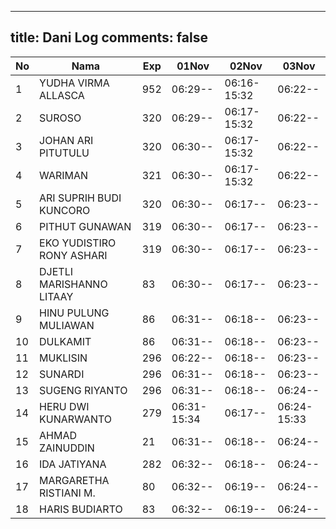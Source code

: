
---
title: Dani Log
comments: false
---

| No | Nama | Exp | 01Nov | 02Nov | 03Nov |
|-----|-----|-----|-----|-----|-----|
| 1 | YUDHA VIRMA ALLASCA | 952 | 06:29-- | 06:16-15:32 | 06:22-- |
| 2 | SUROSO | 320 | 06:29-- | 06:17-15:32 | 06:22-- |
| 3 | JOHAN ARI PITUTULU | 320 | 06:30-- | 06:17-15:32 | 06:22-- |
| 4 | WARIMAN | 321 | 06:30-- | 06:17-15:32 | 06:22-- |
| 5 | ARI SUPRIH BUDI KUNCORO | 320 | 06:30-- | 06:17-- | 06:23-- |
| 6 | PITHUT GUNAWAN | 319 | 06:30-- | 06:17-- | 06:23-- |
| 7 | EKO YUDISTIRO RONY ASHARI | 319 | 06:30-- | 06:17-- | 06:23-- |
| 8 | DJETLI MARISHANNO LITAAY | 83 | 06:30-- | 06:17-- | 06:23-- |
| 9 | HINU PULUNG MULIAWAN | 86 | 06:31-- | 06:18-- | 06:23-- |
| 10 | DULKAMIT | 86 | 06:31-- | 06:18-- | 06:23-- |
| 11 | MUKLISIN | 296 | 06:22-- | 06:18-- | 06:23-- |
| 12 | SUNARDI | 296 | 06:31-- | 06:18-- | 06:23-- |
| 13 | SUGENG RIYANTO | 296 | 06:31-- | 06:18-- | 06:24-- |
| 14 | HERU DWI KUNARWANTO | 279 | 06:31-15:34 | 06:17-- | 06:24-15:33 |
| 15 | AHMAD ZAINUDDIN | 21 | 06:31-- | 06:18-- | 06:24-- |
| 16 | IDA JATIYANA | 282 | 06:32-- | 06:18-- | 06:24-- |
| 17 | MARGARETHA RISTIANI M. | 80 | 06:32-- | 06:19-- | 06:24-- |
| 18 | HARIS BUDIARTO | 83 | 06:32-- | 06:19-- | 06:24-- |

